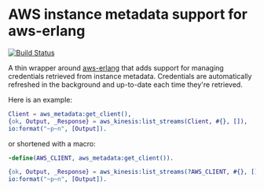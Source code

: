 # AWS instance metadata support for aws-erlang

[![Build Status](https://travis-ci.org/jkakar/aws-erlang-metadata.svg)](https://travis-ci.org/jkakar/aws-erlang-metadata)

A thin wrapper around [aws-erlang](https://github.com/jkakar/aws-erlang) that
adds support for managing credentials retrieved from instance metadata.
Credentials are automatically refreshed in the background and up-to-date each
time they're retrieved.

Here is an example:

```erlang
Client = aws_metadata:get_client(),
{ok, Output, _Response} = aws_kinesis:list_streams(Client, #{}, []),
io:format("~p~n", [Output]).
```

or shortened with a macro:

```erlang
-define(AWS_CLIENT, aws_metadata:get_client()).

{ok, Output, _Response} = aws_kinesis:list_streams(?AWS_CLIENT, #{}, []),
io:format("~p~n", [Output]).
```
